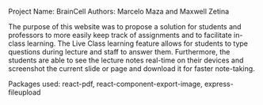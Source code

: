 Project Name: BrainCell
Authors: Marcelo Maza and Maxwell Zetina

The purpose of this website was to propose a solution for students and professors to more easily keep track of assignments and to facilitate in-class learning. The Live Class learning feature allows for students to type questions during lecture and staff to answer them. Furthermore, the students are able to see the lecture notes real-time on their devices and screenshot the current slide or page and download it for faster note-taking.

Packages used: react-pdf, react-component-export-image, express-fileupload
